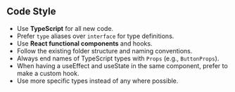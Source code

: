 ## Code Style

- Use **TypeScript** for all new code.
- Prefer `type` aliases over `interface` for type definitions.
- Use **React functional components** and hooks.
- Follow the existing folder structure and naming conventions.
- Always end names of TypeScript types with `Props` (e.g., `ButtonProps`).
- When having a useEffect and useState in the same component, prefer to make a custom hook.
- Use more specific types instead of any where possible.
